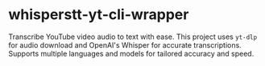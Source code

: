 # whisperstt-yt-cli-wrapper
Transcribe YouTube video audio to text with ease. This project uses `yt-dlp` for audio download and OpenAI's Whisper for accurate transcriptions. Supports multiple languages and models for tailored accuracy and speed.
